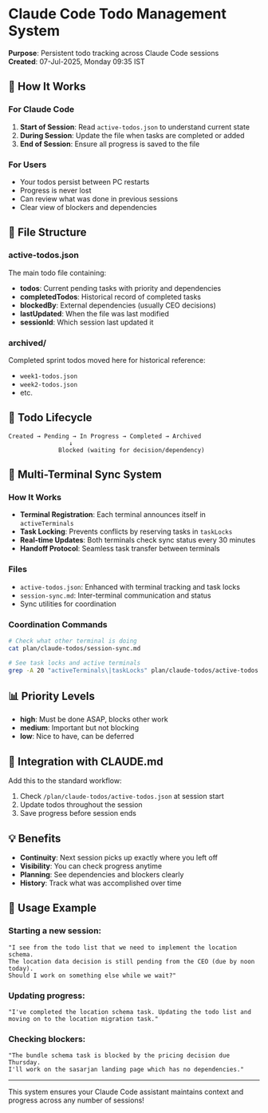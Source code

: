 # Claude Code Todo Management System

**Purpose**: Persistent todo tracking across Claude Code sessions  
**Created**: 07-Jul-2025, Monday 09:35 IST

## 🎯 How It Works

### For Claude Code

1. **Start of Session**: Read `active-todos.json` to understand current state
2. **During Session**: Update the file when tasks are completed or added
3. **End of Session**: Ensure all progress is saved to the file

### For Users

- Your todos persist between PC restarts
- Progress is never lost
- Can review what was done in previous sessions
- Clear view of blockers and dependencies

## 📁 File Structure

### active-todos.json

The main todo file containing:

- **todos**: Current pending tasks with priority and dependencies
- **completedTodos**: Historical record of completed tasks
- **blockedBy**: External dependencies (usually CEO decisions)
- **lastUpdated**: When the file was last modified
- **sessionId**: Which session last updated it

### archived/

Completed sprint todos moved here for historical reference:

- `week1-todos.json`
- `week2-todos.json`
- etc.

## 🔄 Todo Lifecycle

```
Created → Pending → In Progress → Completed → Archived
                 ↓
              Blocked (waiting for decision/dependency)
```

## 🔄 Multi-Terminal Sync System

### How It Works

- **Terminal Registration**: Each terminal announces itself in `activeTerminals`
- **Task Locking**: Prevents conflicts by reserving tasks in `taskLocks`
- **Real-time Updates**: Both terminals check sync status every 30 minutes
- **Handoff Protocol**: Seamless task transfer between terminals

### Files

- `active-todos.json`: Enhanced with terminal tracking and task locks
- `session-sync.md`: Inter-terminal communication and status
- Sync utilities for coordination

### Coordination Commands

```bash
# Check what other terminal is doing
cat plan/claude-todos/session-sync.md

# See task locks and active terminals
grep -A 20 "activeTerminals\|taskLocks" plan/claude-todos/active-todos.json
```

## 📊 Priority Levels

- **high**: Must be done ASAP, blocks other work
- **medium**: Important but not blocking
- **low**: Nice to have, can be deferred

## 🔗 Integration with CLAUDE.md

Add this to the standard workflow:

1. Check `/plan/claude-todos/active-todos.json` at session start
2. Update todos throughout the session
3. Save progress before session ends

## 💡 Benefits

- **Continuity**: Next session picks up exactly where you left off
- **Visibility**: You can check progress anytime
- **Planning**: See dependencies and blockers clearly
- **History**: Track what was accomplished over time

## 🚀 Usage Example

### Starting a new session:

```
"I see from the todo list that we need to implement the location schema.
The location data decision is still pending from the CEO (due by noon today).
Should I work on something else while we wait?"
```

### Updating progress:

```
"I've completed the location schema task. Updating the todo list and
moving on to the location migration task."
```

### Checking blockers:

```
"The bundle schema task is blocked by the pricing decision due Thursday.
I'll work on the sasarjan landing page which has no dependencies."
```

---

This system ensures your Claude Code assistant maintains context and progress across any number of sessions!
